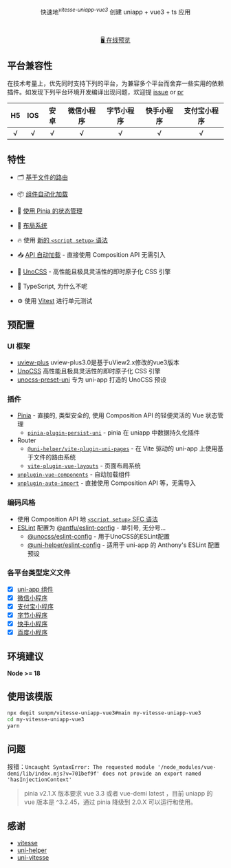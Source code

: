 <p align='center'>
快速地<sup><em>vitesse-uniapp-vue3</em></sup> 创建 uniapp + vue3 + ts 应用
<br>
</p>

<br>

<p align='center'>
<a href="https://vitesse-uniapp-vue3.netlify.app/">🖥 在线预览</a>
</p>

## 平台兼容性
在技术考量上，优先同时支持下列的平台，为兼容多个平台而舍弃一些实用的依赖插件。如发现下列平台环境开发编译出现问题，欢迎提 [issue](https://github.com/sunpm/vitesse-uniapp-vue3/issues/new) or [pr](https://github.com/sunpm/vitesse-uniapp-vue3/pulls)

| H5 | IOS  | 安卓 | 微信小程序 | 字节小程序 | 快手小程序 | 支付宝小程序 |
|:--:| :--: | :--: | :--------: | :--------: | :--------: | :----------: |
| √  |  √   |  √   |     √      |     √      |     √      |      √       |

## 特性
- 🗂 [基于文件的路由](./src/pages)

- 📦 [组件自动化加载](./src/components)

- 🍍 [使用 Pinia 的状态管理](https://pinia.vuejs.org/)

- 📑 [布局系统](./src/layouts)

- 🔥 使用 [新的 `<script setup>` 语法](https://github.com/vuejs/rfcs/pull/227)

- 📥 [API 自动加载](https://github.com/unplugin/unplugin-auto-import) - 直接使用 Composition API 无需引入

- 🎨 [UnoCSS](https://github.com/unocss/unocss) - 高性能且极具灵活性的即时原子化 CSS 引擎

- 🦾 TypeScript, 为什么不呢

- ⚙️ 使用 [Vitest](https://github.com/vitest-dev/vitest) 进行单元测试

## 预配置

### UI 框架
- [uview-plus](https://uiadmin.net/uview-plus) uview-plus3.0是基于uView2.x修改的vue3版本
- [UnoCSS](https://github.com/unocss/unocss) 高性能且极具灵活性的即时原子化 CSS 引擎
- [unocss-preset-uni](https://github.com/uni-helper/unocss-preset-uni) 专为 uni-app 打造的 UnoCSS 预设

### 插件
- [Pinia](https://github.com/vuejs/pinia) - 直接的, 类型安全的, 使用 Composition API 的轻便灵活的 Vue 状态管理
  - [`pinia-plugin-persist-uni`](https://github.com/Allen-1998/pinia-plugin-persist-uni) - pinia 在 uniapp 中数据持久化插件
- Router
  - [`@uni-helper/vite-plugin-uni-pages`](https://github.com/uni-helper/vite-plugin-uni-pages) - 在 Vite 驱动的 uni-app 上使用基于文件的路由系统
  - [`vite-plugin-vue-layouts`](https://github.com/uni-helper/vite-plugin-uni-layouts) - 页面布局系统
- [`unplugin-vue-components`](https://github.com/antfu/unplugin-vue-components) - 自动加载组件
- [`unplugin-auto-import`](https://github.com/antfu/unplugin-auto-import) - 直接使用 Composition API 等，无需导入

### 编码风格

- 使用 Composition API 地 [`<script setup>` SFC 语法](https://github.com/vuejs/rfcs/pull/227)
- [ESLint](https://eslint.org/) 配置为 [@antfu/eslint-config](https://github.com/antfu/eslint-config) - 单引号, 无分号...
  - [@unocss/eslint-config](https://unocss.dev/integrations/eslint) - 用于UnoCSS的ESLint配置
  - [@uni-helper/eslint-config](https://github.com/uni-helper/eslint-config) - 适用于 uni-app 的 Anthony's ESLint 配置预设

### 各平台类型定义文件
- [x] [uni-app 组件](https://www.npmjs.com/package/@uni-helper/uni-app-types)
- [x] [微信小程序](https://www.npmjs.com/package/miniprogram-api-typings)
- [x] [支付宝小程序](https://www.npmjs.com/package/@mini-types/alipay)
- [x] [字节小程序](https://www.npmjs.com/package/@douyin-microapp/typings)
- [x] [快手小程序](https://www.npmjs.com/package/ks-miniprogram-types/global)
- [x] [百度小程序](https://www.npmjs.com/package/@types/baidu-app)

## 环境建议

**Node >= 18**

[//]: # (**pnpm 8**)

## 使用该模版
```sh
npx degit sunpm/vitesse-uniapp-vue3#main my-vitesse-uniapp-vue3
cd my-vitesse-uniapp-vue3
yarn
```
[//]: # (pnpm i # 如果你没装过 pnpm, 可以先运行: npm install -g pnpm)

## 问题

报错：`Uncaught SyntaxError: The requested module '/node_modules/vue-demi/lib/index.mjs?v=701bef9f' does not provide an export named 'hasInjectionContext'`
> pinia v2.1.X 版本要求 vue 3.3 或者 vue-demi latest ，目前 uniapp 的 vue 版本是 ^3.2.45，通过 pinia 降级到 2.0.X 可以运行和使用。

## 感谢

- [vitesse](https://github.com/antfu/vitesse)
- [uni-helper](https://github.com/uni-helper)
- [uni-vitesse](https://github.com/Ares-Chang/uni-vitesse)
